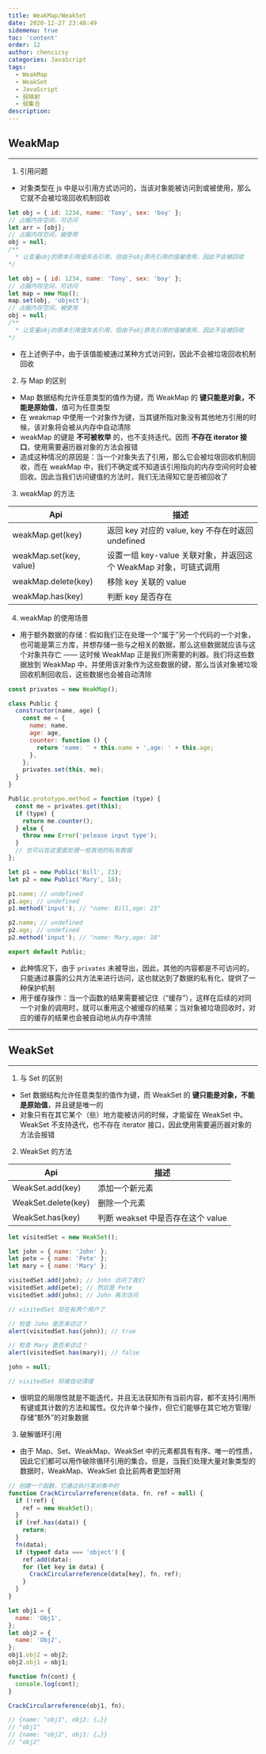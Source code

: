 ```yaml
---
title: WeakMap/WeakSet
date: 2020-12-27 23:48:49
sidemenu: true
toc: 'content'
order: 12
author: chencicsy
categories: JavaScript
tags:
  - WeakMap
  - WeakSet
  - JavaScript
  - 弱映射
  - 弱集合
description:
---
```


## WeakMap

---
1. 引用问题
- 对象类型在 js 中是以引用方式访问的，当该对象能被访问到或被使用，那么它就不会被垃圾回收机制回收

```js
let obj = { id: 1234, name: 'Tony', sex: 'boy' };
// 占据内存空间，可访问
let arr = [obj];
// 占据内存空间，被使用
obj = null;
/** 
  * 让变量obj的原本引用值失去引用，但由于obj原先引用的值被使用，因此不会被回收
*/
```

```js
let obj = { id: 1234, name: 'Tony', sex: 'boy' };
// 占据内存空间，可访问
let map = new Map();
map.set(obj, 'object');
// 占据内存空间，被使用
obj = null;
/** 
  * 让变量obj的原本引用值失去引用，但由于obj原先引用的值被使用，因此不会被回收
*/
```

- 在上述例子中，由于该值能被通过某种方式访问到，因此不会被垃圾回收机制回收

2. 与 Map 的区别
- Map 数据结构允许任意类型的值作为键，而 WeakMap 的 **键只能是对象，不能是原始值**，值可为任意类型
- 在 weakmap 中使用一个对象作为键，当其键所指对象没有其他地方引用的时候，该对象将会被从内存中自动清除
- weakMap 的键是 **不可被枚举** 的，也不支持迭代。因而 **不存在 iterator 接口**，使用需要遍历器对象的方法会报错
- 造成这种情况的原因是：当一个对象失去了引用，那么它会被垃圾回收机制回收，而在 weakMap 中，我们不确定或不知道该引用指向的内存空间何时会被回收。因此当我们访问键值的方法时，我们无法得知它是否被回收了

3. weakMap 的方法

| Api                     | 描述                                                             |
| ----------------------- | ---------------------------------------------------------------- |
| weakMap.get(key)        | 返回 key 对应的 value, key 不存在时返回 undefined                |
| weakMap.set(key, value) | 设置一组 key-value 关联对象，并返回这个 WeakMap 对象，可链式调用 |
| weakMap.delete(key)     | 移除 key 关联的 value                                            |
| weakMap.has(key)        | 判断 key 是否存在                                                |

4. weakMap 的使用场景
- 用于额外数据的存储：假如我们正在处理一个“属于”另一个代码的一个对象，也可能是第三方库，并想存储一些与之相关的数据，那么这些数据就应该与这个对象共存亡 —— 这时候 WeakMap 正是我们所需要的利器。我们将这些数据放到 WeakMap 中，并使用该对象作为这些数据的键，那么当该对象被垃圾回收机制回收后，这些数据也会被自动清除

```js
const privates = new WeakMap();

class Public {
  constructor(name, age) {
    const me = {
      name: name,
      age: age,
      counter: function () {
        return 'name: ' + this.name + ',age: ' + this.age;
      },
    };
    privates.set(this, me);
  }
}

Public.prototype.method = function (type) {
  const me = privates.get(this);
  if (type) {
    return me.counter();
  } else {
    throw new Error('pelease input type');
  }
  // 也可以在这里面处理一些其他的私有数据
};

let p1 = new Public('Bill', 23);
let p2 = new Public('Mary', 18);

p1.name; // undefined
p1.age; // undefined
p1.method('input'); // "name: Bill,age: 23"

p2.name; // undefined
p2.age; // undefined
p2.method('input'); // "name: Mary,age: 18"

export default Public;
```

- 此种情况下，由于 `privates` 未被导出，因此，其他的内容都是不可访问的，只能通过暴露的公共方法来进行访问，这也就达到了数据的私有化，提供了一种保护机制
- 用于缓存操作：当一个函数的结果需要被记住（“缓存”），这样在后续的对同一个对象的调用时，就可以重用这个被缓存的结果；当对象被垃圾回收时，对应的缓存的结果也会被自动地从内存中清除

---
## WeakSet
---

1. 与 Set 的区别
- Set 数据结构允许任意类型的值作为键，而 WeakSet 的 **键只能是对象，不能是原始值**，并且键是唯一的
- 对象只有在其它某个（些）地方能被访问的时候，才能留在 WeakSet 中。WeakSet 不支持迭代，也不存在 iterator 接口，因此使用需要遍历器对象的方法会报错

2. WeakSet 的方法

| Api                 | 描述                              |
| ------------------- | --------------------------------- |
| WeakSet.add(key)    | 添加一个新元素                    |
| WeakSet.delete(key) | 删除一个元素                      |
| WeakSet.has(key)    | 判断 weakset 中是否存在这个 value |

```js
let visitedSet = new WeakSet();

let john = { name: 'John' };
let pete = { name: 'Pete' };
let mary = { name: 'Mary' };

visitedSet.add(john); // John 访问了我们
visitedSet.add(pete); // 然后是 Pete
visitedSet.add(john); // John 再次访问

// visitedSet 现在有两个用户了

// 检查 John 是否来访过？
alert(visitedSet.has(john)); // true

// 检查 Mary 是否来访过？
alert(visitedSet.has(mary)); // false

john = null;

// visitedSet 将被自动清理
```

- 很明显的局限性就是不能迭代，并且无法获知所有当前内容，都不支持引用所有键或其计数的方法和属性。仅允许单个操作，但它们能够在其它地方管理/存储“额外”的对象数据

3. 破解循环引用
- 由于 Map、Set、WeakMap、WeakSet 中的元素都具有有序、唯一的性质，因此它们都可以用作破除循环引用的集合。但是，当我们处理大量对象类型的数据时，WeakMap、WeakSet 会比前两者更加好用

```js
// 创建一个函数，它通过执行某对象中的
function CrackCircularreference(data, fn, ref = null) {
  if (!ref) {
    ref = new WeakSet();
  }
  if (ref.has(data)) {
    return;
  }
  fn(data);
  if (typeof data === 'object') {
    ref.add(data);
    for (let key in data) {
      CrackCircularreference(data[key], fn, ref);
    }
  }
}

let obj1 = {
  name: 'Obj1',
};
let obj2 = {
  name: 'Obj2',
};
obj1.obj2 = obj2;
obj2.obj1 = obj1;

function fn(cont) {
  console.log(cont);
}

CrackCircularreference(obj1, fn);

// {name: "obj1", obj2: {…}}
// "obj1"
// {name: "obj2", obj1: {…}}
// "obj2"
```
